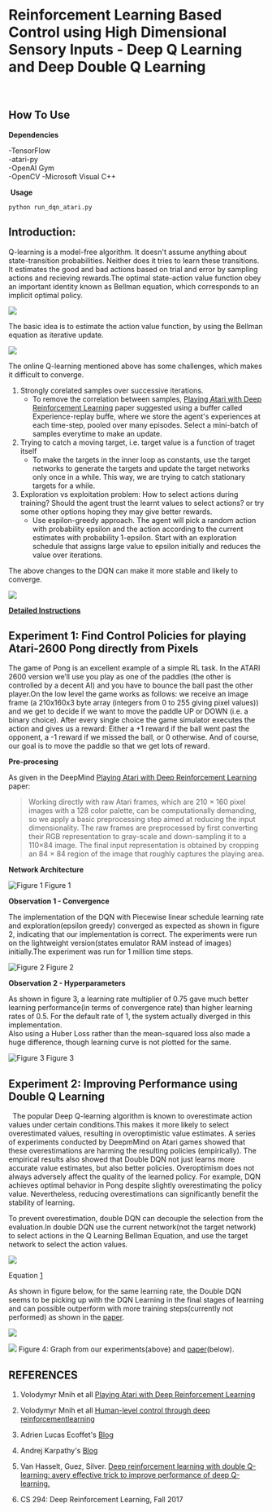Reinforcement Learning Based Control using High Dimensional Sensory Inputs - Deep Q Learning and Deep Double Q Learning
============================================================================================




 
## How To Use


**Dependencies**

-TensorFlow   
-atari-py  
-OpenAI Gym  
-OpenCV
-Microsoft Visual C++ 

 **Usage**

```
python run_dqn_atari.py
```

## Introduction:

Q-learning is a model-free algorithm. It doesn't assume anything about state-transition probabilities. Neither does it tries to learn these transitions. It estimates the good and bad actions based on trial and error by sampling actions and recieving rewards.The optimal state-action value function obey an important identity known as Bellman equation, which corresponds to an implicit optimal policy.

![](http://latex.codecogs.com/svg.latex?Q^{*}(s%2Ca)%3DR(s%2Ca)%2B\gamma\max_{a%27}Q^{*}(s%27%2Ca%27))


The basic idea is to estimate the action value function, by using the Bellman equation as iterative update.

![](Images/onlineDQN.png)


The online Q-learning mentioned above has some challenges, which makes it difficult to converge.

1. Strongly corelated samples over successive iterations.
	- To remove the correlation between samples, [Playing Atari with Deep Reinforcement Learning](https://www.cs.toronto.edu/~vmnih/docs/dqn.pdf) paper suggested using a buffer called Experience-replay buffe, where we store the agent's experiences at each time-step, pooled over many episodes. Select a mini-batch of samples everytime to make an update.
2. Trying to catch a moving target, i.e. target value is a function of traget itself
	- To make the targets in the inner loop as constants, use the target networks to generate the targets and update the target networks only once in a while. This way, we are trying to catch stationary targets for a while.
3. Exploration vs exploitation problem: How to select actions during training? Should the agent trust the learnt values to select actions? or try some other options hoping they may give better rewards.
	- Use espilon-greedy approach. The agent will pick a random action with probability epsilon and the action according to the current estimates with probability 1-epsilon. Start with an exploration schedule that assigns large value to epsilon initially and reduces the value over iterations. 

The above changes to the DQN can make it more stable and likely to converge.

![](Images/classicDQN.png)


**[Detailed Instructions](http://rail.eecs.berkeley.edu/deeprlcourse-fa17/f17docs/hw3.pdf)**
 
## Experiment 1: Find Control Policies for playing Atari-2600 Pong directly from Pixels 

The game of Pong is an excellent example of a simple RL task. In the ATARI 2600 version we’ll use you play as one of the paddles (the other is controlled by a decent AI) and you have to bounce the ball past the other player.On the low level the game works as follows: we receive an image frame (a 210x160x3 byte array (integers from 0 to 255 giving pixel values)) and we get to decide if we want to move the paddle UP or DOWN (i.e. a binary choice). After every single choice the game simulator executes the action and gives us a reward: Either a +1 reward if the ball went past the opponent, a -1 reward if we missed the ball, or 0 otherwise. And of course, our goal is to move the paddle so that we get lots of reward.


**Pre-procesing**

As given in the DeepMind [Playing Atari with Deep Reinforcement Learning](https://www.cs.toronto.edu/~vmnih/docs/dqn.pdf) paper:
>Working directly with raw Atari frames, which are 210 × 160 pixel images with a 128 color palette,
can be computationally demanding, so we apply a basic preprocessing step aimed at reducing the
input dimensionality. The raw frames are preprocessed by first converting their RGB representation
to gray-scale and down-sampling it to a 110×84 image. The final input representation is obtained by
cropping an 84 × 84 region of the image that roughly captures the playing area.

**Network Architecture**

![Figure 1](Images/architecture.PNG)
Figure 1


**Observation 1 - Convergence**

The implementation of the DQN with Piecewise linear schedule learning rate and exploration(epsilon greedy) converged as expected as shown in figure 2, indicating that our implementation is correct. The experiments were run on the lightweight version(states emulator RAM instead of images) initially.The experiment was run for 1 million time steps. 

![Figure 2](Images/ram.png)
Figure 2

**Observation 2 - Hyperparameters**

As shown in figure 3, a learning rate multiplier of 0.75 gave much better learning performance(in terms of convergence rate) than higher learning rates of 0.5. For the default rate of 1, the system actually diverged in this implementation.  
 Also using a Huber Loss rather than the mean-squared loss also made a huge difference, though learning curve is not plotted for the same.

![Figure 3](Images/learning_rate.png)
Figure 3

## Experiment 2: Improving Performance using Double Q Learning
 
The popular Deep Q-learning algorithm is known to overestimate action values under certain conditions.This makes it more likely to select overestimated values, resulting in overoptimistic value estimates. A series of experiments conducted by DeepmMind on Atari games showed that these overestimations are harming the resulting policies (empirically). The empirical results also showed that Double DQN not just learns more accurate value estimates, but also better policies. Overoptimism does not always adversely affect the quality of the learned policy. For example, DQN achieves optimal behavior in Pong despite slightly overestimating the policy value. Nevertheless, reducing  overestimations  can  significantly benefit the stability of learning.

To prevent overestimation, double DQN can decouple the selection from the evaluation.In double DQN use the current network(not the target network) to select actions in the Q Learning Bellman Equation, and use the target network to select the action values.  

![](Images/eqDDQN.PNG)

Equation [1](https://docs.google.com/document/d/1Iw_TUijQ-C6F0M3mWWco8_rDiuEblKvtr8mCB3ITLas/edit#bookmark=id.o1wk0u1ffpzv)

As shown in figure below, for the same learning rate, the Double DQN seems to be picking up with the DQN Learning in the final stages of learning and can possible outperform with more training steps(currently not performed) as shown in the [paper](https://arxiv.org/pdf/1509.06461.pdf). 

![](Images/DoubleQ.png)


![](https://github.com/vaisakh-shaj/DeepReinforcementLearning/blob/master/3_Deep_Double_Q_Learning_Atari_Games/Images/ddqn-paper.PNG)
Figure 4: Graph from our experiments(above) and [paper](https://arxiv.org/pdf/1509.06461.pdf)(below).

## REFERENCES

1. Volodymyr Mnih et all [Playing Atari with Deep Reinforcement Learning](https://www.cs.toronto.edu/~vmnih/docs/dqn.pdf) 

2. Volodymyr Mnih et all [Human-level control through deep reinforcementlearning](https://storage.googleapis.com/deepmind-data/assets/papers/DeepMindNature14236Paper.pdf)

3. Adrien Lucas Ecoffet's [Blog](https://becominghuman.ai/lets-build-an-atari-ai-part-1-dqn-df57e8ff3b26)

4. Andrej Karpathy's [Blog](http://karpathy.github.io/2016/05/31/rl/)

5. Van Hasselt, Guez, Silver. [Deep reinforcement learning with double Q-learning: avery effective trick to improve performance of deep Q-learning.](https://arxiv.org/pdf/1509.06461.pdf)

6. CS 294: Deep Reinforcement Learning, Fall 2017


 

 

 

 
